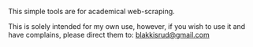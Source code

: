 This simple tools are for academical web-scraping.

This is solely intended for my own use, however, if you wish to use it and have complains, please direct them to:
blakkisrud@gmail.com
